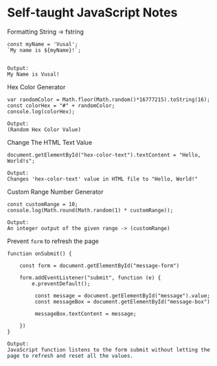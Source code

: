 # Self-taught JavaScript Notes

Formatting String -> fstring
```
const myName = 'Vusal';
`My name is ${myName}!`;


Output:
My Name is Vusal!
```

Hex Color Generator
```
var randomColor = Math.floor(Math.random()*16777215).toString(16);  
const colorHex = "#" + randomColor;
console.log(colorHex);

Output:
(Random Hex Color Value)
```

Change The HTML Text Value
```
document.getElementById("hex-color-text").textContent = "Hello, World!s";

Output:
Changes 'hex-color-text' value in HTML file to "Hello, World!"
```

Custom Range Number Generator
```
const customRange = 10;
console.log(Math.round(Math.random(1) * customRange));

Output:
An integer output of the given range -> (customRange)
```

Prevent `form` to refresh the page
```
function onSubmit() {  
  
    const form = document.getElementById("message-form")  
  
    form.addEventListener("submit", function (e) {  
        e.preventDefault();  
  
		 const message = document.getElementById("message").value;  
		 const messageBox = document.getElementById("message-box")  

		 messageBox.textContent = message;  
  
 	})  
}

Output:
JavaScript function listens to the form submit without letting the page to refresh and reset all the values.
```
